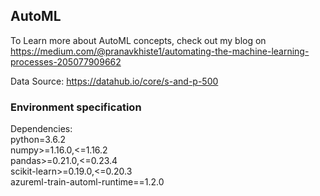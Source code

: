 <h2>AutoML</h2>
 
To Learn more about AutoML concepts, check out my blog on https://medium.com/@pranavkhiste1/automating-the-machine-learning-processes-205077909662 <br>
 
Data Source: https://datahub.io/core/s-and-p-500 <br>



<h3>Environment specification </h3>
Dependencies: <br>
python=3.6.2 <br>
numpy>=1.16.0,<=1.16.2 <br>
pandas>=0.21.0,<=0.23.4 <br>
scikit-learn>=0.19.0,<=0.20.3 <br>
azureml-train-automl-runtime==1.2.0 <br>
